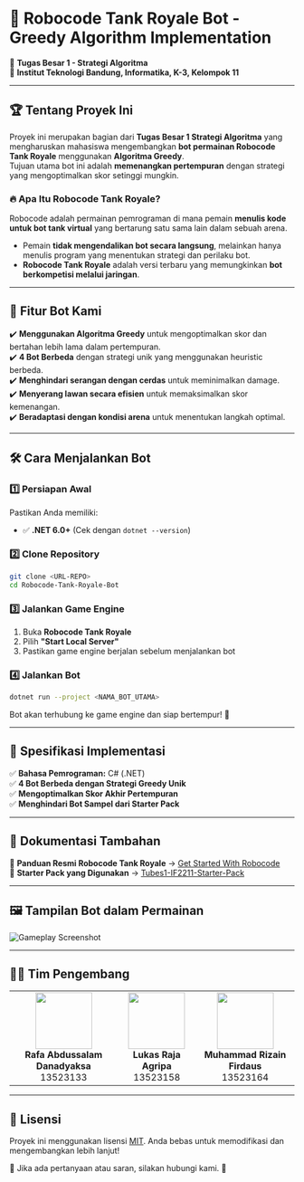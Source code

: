 # 🤖 Robocode Tank Royale Bot - Greedy Algorithm Implementation

🎯 **Tugas Besar 1 - Strategi Algoritma**  
📌 **Institut Teknologi Bandung, Informatika, K-3, Kelompok 11**  

---

## 🏆 **Tentang Proyek Ini**  

Proyek ini merupakan bagian dari **Tugas Besar 1 Strategi Algoritma** yang mengharuskan mahasiswa mengembangkan **bot permainan Robocode Tank Royale** menggunakan **Algoritma Greedy**.  
Tujuan utama bot ini adalah **memenangkan pertempuran** dengan strategi yang mengoptimalkan skor setinggi mungkin.  

### 🔥 **Apa Itu Robocode Tank Royale?**  
Robocode adalah permainan pemrograman di mana pemain **menulis kode untuk bot tank virtual** yang bertarung satu sama lain dalam sebuah arena.  
- Pemain **tidak mengendalikan bot secara langsung**, melainkan hanya menulis program yang menentukan strategi dan perilaku bot.  
- **Robocode Tank Royale** adalah versi terbaru yang memungkinkan **bot berkompetisi melalui jaringan**.  

---

## 🚀 **Fitur Bot Kami**  
✔️ **Menggunakan Algoritma Greedy** untuk mengoptimalkan skor dan bertahan lebih lama dalam pertempuran.  
✔️ **4 Bot Berbeda** dengan strategi unik yang menggunakan heuristic berbeda.  
✔️ **Menghindari serangan dengan cerdas** untuk meminimalkan damage.  
✔️ **Menyerang lawan secara efisien** untuk memaksimalkan skor kemenangan.  
✔️ **Beradaptasi dengan kondisi arena** untuk menentukan langkah optimal.  

---

## 🛠 **Cara Menjalankan Bot**  

### 1️⃣ **Persiapan Awal**  
Pastikan Anda memiliki:  
- ✅ **.NET 6.0+** (Cek dengan `dotnet --version`)  

### 2️⃣ **Clone Repository**  
```sh
git clone <URL-REPO>
cd Robocode-Tank-Royale-Bot
```

### 3️⃣ **Jalankan Game Engine**  
1. Buka **Robocode Tank Royale**  
2. Pilih **"Start Local Server"**  
3. Pastikan game engine berjalan sebelum menjalankan bot  

### 4️⃣ **Jalankan Bot**  
```sh
dotnet run --project <NAMA_BOT_UTAMA>
```

Bot akan terhubung ke game engine dan siap bertempur! 🚀  

---

## 📌 **Spesifikasi Implementasi**  
✅ **Bahasa Pemrograman:** C# (.NET)  
✅ **4 Bot Berbeda dengan Strategi Greedy Unik**  
✅ **Mengoptimalkan Skor Akhir Pertempuran**  
✅ **Menghindari Bot Sampel dari Starter Pack**  

---

## 📜 **Dokumentasi Tambahan**  
📌 **Panduan Resmi Robocode Tank Royale** → [Get Started With Robocode](https://docs.google.com/document/d/12upAKLU9E7tS6-xMUpJZ8gA1L76YngZNCc70AaFgyMY/edit?tab=t.0)  
📌 **Starter Pack yang Digunakan** → [Tubes1-IF2211-Starter-Pack](https://github.com/Ariel-HS/tubes1-if2211-starter-pack/releases/tag/v1.0)  

---

## 🖼 **Tampilan Bot dalam Permainan**  
![Gameplay Screenshot](https://via.placeholder.com/800x400?text=Screenshot+Gameplay)  

---

## 👨‍💻 **Tim Pengembang**  

<p align="center">
  <table>
    <tr align="center">
      <td>
        <img src="https://github.com/RafaAbdussalam.png" width="100" height="100"><br>
        <b>Rafa Abdussalam Danadyaksa</b><br>
        13523133
      </td>
      <td>
        <img src="https://github.com/rlukassa.png" width="100" height="100"><br>
        <b>Lukas Raja Agripa</b><br>
        13523158
      </td>
      <td>
        <img src="https://github.com/inRiza.png" width="100" height="100"><br>
        <b>Muhammad Rizain Firdaus</b><br>
        13523164
      </td>
    </tr>
  </table>
</p>

---

## 📄 **Lisensi**  
Proyek ini menggunakan lisensi [MIT](LICENSE). Anda bebas untuk memodifikasi dan mengembangkan lebih lanjut!  

📩 Jika ada pertanyaan atau saran, silakan hubungi kami. 🚀
